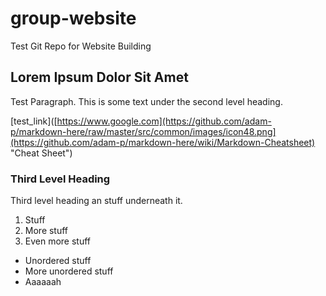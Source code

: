 # group-website
Test Git Repo for Website Building

## Lorem Ipsum Dolor Sit Amet

Test Paragraph. This is some text under the second level heading. 

[test_link]([https://www.google.com](https://github.com/adam-p/markdown-here/raw/master/src/common/images/icon48.png](https://github.com/adam-p/markdown-here/wiki/Markdown-Cheatsheet) "Cheat Sheet")

### Third Level Heading
Third level heading an stuff underneath it.

1. Stuff
2. More stuff
3. Even more stuff

- Unordered stuff
- More unordered stuff
- Aaaaaah

